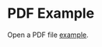 <html>
  <head>
    <title>Title of the document</title>
  </head>
  <body>
    <h1>PDF Example</h1>
    <p>Open a PDF file <a href="C:/Users/justi/OneDrive/Desktop/Web%20Portfolio/images/JustinJohnsonMainResume2021web.pdf">example</a>.</p>
  </body>
</html>
